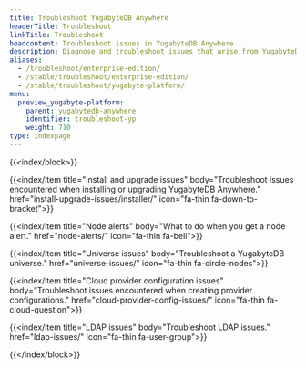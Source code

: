 ```yaml
---
title: Troubleshoot YugabyteDB Anywhere
headerTitle: Troubleshoot
linkTitle: Troubleshoot
headcontent: Troubleshoot issues in YugabyteDB Anywhere
description: Diagnose and troubleshoot issues that arise from YugabyteDB universes and YugabyteDB Anywhere
aliases:
  - /troubleshoot/enterprise-edition/
  - /stable/troubleshoot/enterprise-edition/
  - /stable/troubleshoot/yugabyte-platform/
menu:
  preview_yugabyte-platform:
    parent: yugabytedb-anywhere
    identifier: troubleshoot-yp
    weight: 710
type: indexpage
---
```


{{<index/block>}}

  {{<index/item
    title="Install and upgrade issues"
    body="Troubleshoot issues encountered when installing or upgrading YugabyteDB Anywhere."
    href="install-upgrade-issues/installer/"
    icon="fa-thin fa-down-to-bracket">}}

  {{<index/item
    title="Node alerts"
    body="What to do when you get a node alert."
    href="node-alerts/"
    icon="fa-thin fa-bell">}}

  {{<index/item
    title="Universe issues"
    body="Troubleshoot a YugabyteDB universe."
    href="universe-issues/"
    icon="fa-thin fa-circle-nodes">}}

  {{<index/item
    title="Cloud provider configuration issues"
    body="Troubleshoot issues encountered when creating provider configurations."
    href="cloud-provider-config-issues/"
    icon="fa-thin fa-cloud-question">}}

  {{<index/item
    title="LDAP issues"
    body="Troubleshoot LDAP issues."
    href="ldap-issues/"
    icon="fa-thin fa-user-group">}}

{{</index/block>}}
